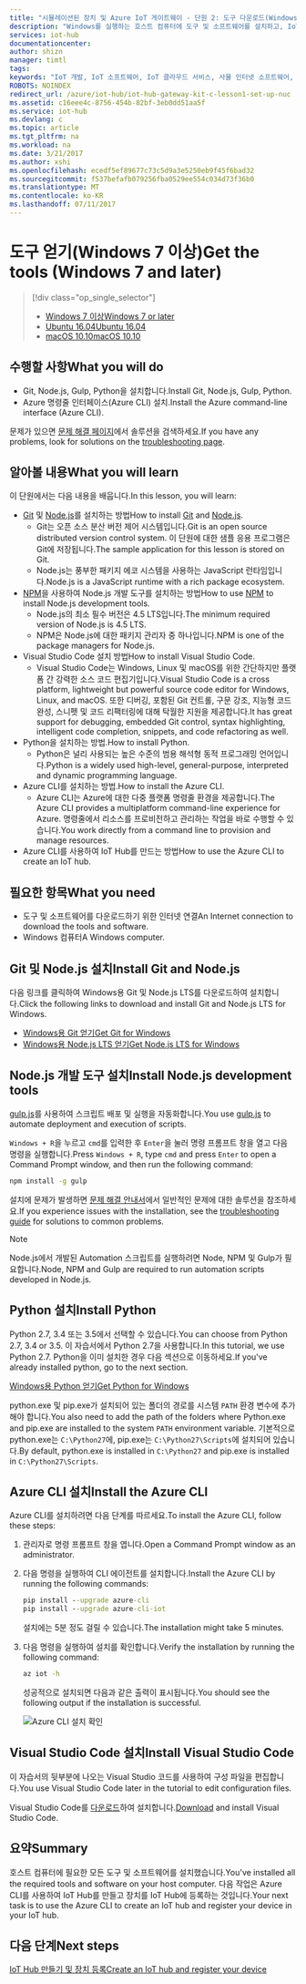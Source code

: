 ```yaml
---
title: "시뮬레이션된 장치 및 Azure IoT 게이트웨이 - 단원 2: 도구 다운로드(Windows) | Microsoft Docs"
description: "Windows를 실행하는 호스트 컴퓨터에 도구 및 소프트웨어를 설치하고, IoT Hub를 만들어 장치를 IoT Hub에 등록합니다."
services: iot-hub
documentationcenter: 
author: shizn
manager: timtl
tags: 
keywords: "IoT 개발, IoT 소프트웨어, IoT 클라우드 서비스, 사물 인터넷 소프트웨어, Azure CLI, Windows에 Git 설치, gulp 실행, Node Js Windows 설치, Windows에 NPM 설치, Windows에 Python 설치"
ROBOTS: NOINDEX
redirect_url: /azure/iot-hub/iot-hub-gateway-kit-c-lesson1-set-up-nuc
ms.assetid: c16eee4c-8756-454b-82bf-3eb0dd51aa5f
ms.service: iot-hub
ms.devlang: c
ms.topic: article
ms.tgt_pltfrm: na
ms.workload: na
ms.date: 3/21/2017
ms.author: xshi
ms.openlocfilehash: ecedf5ef89677c73c5d9a3e5250eb9f45f6bad32
ms.sourcegitcommit: f537befafb079256fba0529ee554c034d73f36b0
ms.translationtype: MT
ms.contentlocale: ko-KR
ms.lasthandoff: 07/11/2017
---
```

# <a name="get-the-tools-windows-7-and-later"></a><span data-ttu-id="01b9a-104">도구 얻기(Windows 7 이상)</span><span class="sxs-lookup"><span data-stu-id="01b9a-104">Get the tools (Windows 7 and later)</span></span>
> [!div class="op_single_selector"]
> * [<span data-ttu-id="01b9a-105">Windows 7 이상</span><span class="sxs-lookup"><span data-stu-id="01b9a-105">Windows 7 or later</span></span>](iot-hub-gateway-kit-c-sim-lesson2-get-the-tools-win32.md)
> * [<span data-ttu-id="01b9a-106">Ubuntu 16.04</span><span class="sxs-lookup"><span data-stu-id="01b9a-106">Ubuntu 16.04</span></span>](iot-hub-gateway-kit-c-sim-lesson2-get-the-tools-ubuntu.md)
> * [<span data-ttu-id="01b9a-107">macOS 10.10</span><span class="sxs-lookup"><span data-stu-id="01b9a-107">macOS 10.10</span></span>](iot-hub-gateway-kit-c-sim-lesson2-get-the-tools-mac.md)

## <a name="what-you-will-do"></a><span data-ttu-id="01b9a-108">수행할 사항</span><span class="sxs-lookup"><span data-stu-id="01b9a-108">What you will do</span></span>

- <span data-ttu-id="01b9a-109">Git, Node.js, Gulp, Python을 설치합니다.</span><span class="sxs-lookup"><span data-stu-id="01b9a-109">Install Git, Node.js, Gulp, Python.</span></span>
- <span data-ttu-id="01b9a-110">Azure 명령줄 인터페이스(Azure CLI) 설치.</span><span class="sxs-lookup"><span data-stu-id="01b9a-110">Install the Azure command-line interface (Azure CLI).</span></span> 

<span data-ttu-id="01b9a-111">문제가 있으면 [문제 해결 페이지](iot-hub-gateway-kit-c-sim-troubleshooting.md)에서 솔루션을 검색하세요.</span><span class="sxs-lookup"><span data-stu-id="01b9a-111">If you have any problems, look for solutions on the [troubleshooting page](iot-hub-gateway-kit-c-sim-troubleshooting.md).</span></span>

## <a name="what-you-will-learn"></a><span data-ttu-id="01b9a-112">알아볼 내용</span><span class="sxs-lookup"><span data-stu-id="01b9a-112">What you will learn</span></span>

<span data-ttu-id="01b9a-113">이 단원에서는 다음 내용을 배웁니다.</span><span class="sxs-lookup"><span data-stu-id="01b9a-113">In this lesson, you will learn:</span></span>

- <span data-ttu-id="01b9a-114">[Git](https://git-scm.com/) 및 [Node.js](https://nodejs.org/en/)를 설치하는 방법</span><span class="sxs-lookup"><span data-stu-id="01b9a-114">How to install [Git](https://git-scm.com/) and [Node.js](https://nodejs.org/en/).</span></span>
  - <span data-ttu-id="01b9a-115">Git는 오픈 소스 분산 버전 제어 시스템입니다.</span><span class="sxs-lookup"><span data-stu-id="01b9a-115">Git is an open source distributed version control system.</span></span> <span data-ttu-id="01b9a-116">이 단원에 대한 샘플 응용 프로그램은 Git에 저장됩니다.</span><span class="sxs-lookup"><span data-stu-id="01b9a-116">The sample application for this lesson is stored on Git.</span></span>
  - <span data-ttu-id="01b9a-117">Node.js는 풍부한 패키지 에코 시스템을 사용하는 JavaScript 런타임입니다.</span><span class="sxs-lookup"><span data-stu-id="01b9a-117">Node.js is a JavaScript runtime with a rich package ecosystem.</span></span>
- <span data-ttu-id="01b9a-118">[NPM](https://www.npmjs.com/)을 사용하여 Node.js 개발 도구를 설치하는 방법</span><span class="sxs-lookup"><span data-stu-id="01b9a-118">How to use [NPM](https://www.npmjs.com/) to install Node.js development tools.</span></span>
  - <span data-ttu-id="01b9a-119">Node.js의 최소 필수 버전은 4.5 LTS입니다.</span><span class="sxs-lookup"><span data-stu-id="01b9a-119">The minimum required version of Node.js is 4.5 LTS.</span></span>
  - <span data-ttu-id="01b9a-120">NPM은 Node.js에 대한 패키지 관리자 중 하나입니다.</span><span class="sxs-lookup"><span data-stu-id="01b9a-120">NPM is one of the package managers for Node.js.</span></span>
- <span data-ttu-id="01b9a-121">Visual Studio Code 설치 방법</span><span class="sxs-lookup"><span data-stu-id="01b9a-121">How to install Visual Studio Code.</span></span>
  - <span data-ttu-id="01b9a-122">Visual Studio Code는 Windows, Linux 및 macOS를 위한 간단하지만 플랫폼 간 강력한 소스 코드 편집기입니다.</span><span class="sxs-lookup"><span data-stu-id="01b9a-122">Visual Studio Code is a cross platform, lightweight but powerful source code editor for Windows, Linux, and macOS.</span></span> <span data-ttu-id="01b9a-123">또한 디버깅, 포함된 Git 컨트롤, 구문 강조, 지능형 코드 완성, 스니펫 및 코드 리팩터링에 대해 탁월한 지원을 제공합니다.</span><span class="sxs-lookup"><span data-stu-id="01b9a-123">It has great support for debugging, embedded Git control, syntax highlighting, intelligent code completion, snippets, and code refactoring as well.</span></span>
- <span data-ttu-id="01b9a-124">Python을 설치하는 방법.</span><span class="sxs-lookup"><span data-stu-id="01b9a-124">How to install Python.</span></span>
  - <span data-ttu-id="01b9a-125">Python은 널리 사용되는 높은 수준의 범용 해석형 동적 프로그래밍 언어입니다.</span><span class="sxs-lookup"><span data-stu-id="01b9a-125">Python is a widely used high-level, general-purpose, interpreted and dynamic programming language.</span></span>
- <span data-ttu-id="01b9a-126">Azure CLI를 설치하는 방법.</span><span class="sxs-lookup"><span data-stu-id="01b9a-126">How to install the Azure CLI.</span></span>
  - <span data-ttu-id="01b9a-127">Azure CLI는 Azure에 대한 다중 플랫폼 명령줄 환경을 제공합니다.</span><span class="sxs-lookup"><span data-stu-id="01b9a-127">The Azure CLI provides a multiplatform command-line experience for Azure.</span></span> <span data-ttu-id="01b9a-128">명령줄에서 리소스를 프로비전하고 관리하는 작업을 바로 수행할 수 있습니다.</span><span class="sxs-lookup"><span data-stu-id="01b9a-128">You work directly from a command line to provision and manage resources.</span></span>
- <span data-ttu-id="01b9a-129">Azure CLI를 사용하여 IoT Hub를 만드는 방법</span><span class="sxs-lookup"><span data-stu-id="01b9a-129">How to use the Azure CLI to create an IoT hub.</span></span>

## <a name="what-you-need"></a><span data-ttu-id="01b9a-130">필요한 항목</span><span class="sxs-lookup"><span data-stu-id="01b9a-130">What you need</span></span>

- <span data-ttu-id="01b9a-131">도구 및 소프트웨어를 다운로드하기 위한 인터넷 연결</span><span class="sxs-lookup"><span data-stu-id="01b9a-131">An Internet connection to download the tools and software.</span></span>
- <span data-ttu-id="01b9a-132">Windows 컴퓨터</span><span class="sxs-lookup"><span data-stu-id="01b9a-132">A Windows computer.</span></span>

## <a name="install-git-and-nodejs"></a><span data-ttu-id="01b9a-133">Git 및 Node.js 설치</span><span class="sxs-lookup"><span data-stu-id="01b9a-133">Install Git and Node.js</span></span>

<span data-ttu-id="01b9a-134">다음 링크를 클릭하여 Windows용 Git 및 Node.js LTS를 다운로드하여 설치합니다.</span><span class="sxs-lookup"><span data-stu-id="01b9a-134">Click the following links to download and install Git and Node.js LTS for Windows.</span></span>

- [<span data-ttu-id="01b9a-135">Windows용 Git 얻기</span><span class="sxs-lookup"><span data-stu-id="01b9a-135">Get Git for Windows</span></span>](https://git-scm.com/download/win/)
- [<span data-ttu-id="01b9a-136">Windows용 Node.js LTS 얻기</span><span class="sxs-lookup"><span data-stu-id="01b9a-136">Get Node.js LTS for Windows</span></span>](https://nodejs.org/en/)

## <a name="install-nodejs-development-tools"></a><span data-ttu-id="01b9a-137">Node.js 개발 도구 설치</span><span class="sxs-lookup"><span data-stu-id="01b9a-137">Install Node.js development tools</span></span>

<span data-ttu-id="01b9a-138">[gulp.js](http://gulpjs.com/)를 사용하여 스크립트 배포 및 실행을 자동화합니다.</span><span class="sxs-lookup"><span data-stu-id="01b9a-138">You use [gulp.js](http://gulpjs.com/) to automate deployment and execution of scripts.</span></span>

<span data-ttu-id="01b9a-139">`Windows + R`을 누르고 `cmd`를 입력한 후 `Enter`을 눌러 명령 프롬프트 창을 열고 다음 명령을 실행합니다.</span><span class="sxs-lookup"><span data-stu-id="01b9a-139">Press `Windows + R`, type `cmd` and press `Enter` to open a Command Prompt window, and then run the following command:</span></span>

```cmd
npm install -g gulp
```

<span data-ttu-id="01b9a-140">설치에 문제가 발생하면 [문제 해결 안내서](iot-hub-gateway-kit-c-sim-troubleshooting.md)에서 일반적인 문제에 대한 솔루션을 참조하세요.</span><span class="sxs-lookup"><span data-stu-id="01b9a-140">If you experience issues with the installation, see the [troubleshooting guide](iot-hub-gateway-kit-c-sim-troubleshooting.md) for solutions to common problems.</span></span>

> [!Note]
> <span data-ttu-id="01b9a-141">Node.js에서 개발된 Automation 스크립트를 실행하려면 Node, NPM 및 Gulp가 필요합니다.</span><span class="sxs-lookup"><span data-stu-id="01b9a-141">Node, NPM and Gulp are required to run automation scripts developed in Node.js.</span></span>

## <a name="install-python"></a><span data-ttu-id="01b9a-142">Python 설치</span><span class="sxs-lookup"><span data-stu-id="01b9a-142">Install Python</span></span>

<span data-ttu-id="01b9a-143">Python 2.7, 3.4 또는 3.5에서 선택할 수 있습니다.</span><span class="sxs-lookup"><span data-stu-id="01b9a-143">You can choose from Python 2.7, 3.4 or 3.5.</span></span> <span data-ttu-id="01b9a-144">이 자습서에서 Python 2.7을 사용합니다.</span><span class="sxs-lookup"><span data-stu-id="01b9a-144">In this tutorial, we use Python 2.7.</span></span> <span data-ttu-id="01b9a-145">Python을 이미 설치한 경우 다음 섹션으로 이동하세요.</span><span class="sxs-lookup"><span data-stu-id="01b9a-145">If you've already installed python, go to the next section.</span></span>

[<span data-ttu-id="01b9a-146">Windows용 Python 얻기</span><span class="sxs-lookup"><span data-stu-id="01b9a-146">Get Python for Windows</span></span>](https://www.python.org/downloads/)

<span data-ttu-id="01b9a-147">python.exe 및 pip.exe가 설치되어 있는 폴더의 경로를 시스템 `PATH` 환경 변수에 추가해야 합니다.</span><span class="sxs-lookup"><span data-stu-id="01b9a-147">You also need to add the path of the folders where Python.exe and pip.exe are installed to the system `PATH` environment variable.</span></span> <span data-ttu-id="01b9a-148">기본적으로 python.exe는 `C:\Python27`에, pip.exe는 `C:\Python27\Scripts`에 설치되어 있습니다.</span><span class="sxs-lookup"><span data-stu-id="01b9a-148">By default, python.exe is installed in `C:\Python27` and pip.exe is installed in `C:\Python27\Scripts`.</span></span>

## <a name="install-the-azure-cli"></a><span data-ttu-id="01b9a-149">Azure CLI 설치</span><span class="sxs-lookup"><span data-stu-id="01b9a-149">Install the Azure CLI</span></span>

<span data-ttu-id="01b9a-150">Azure CLI를 설치하려면 다음 단계를 따르세요.</span><span class="sxs-lookup"><span data-stu-id="01b9a-150">To install the Azure CLI, follow these steps:</span></span>

1. <span data-ttu-id="01b9a-151">관리자로 명령 프롬프트 창을 엽니다.</span><span class="sxs-lookup"><span data-stu-id="01b9a-151">Open a Command Prompt window as an administrator.</span></span>

2. <span data-ttu-id="01b9a-152">다음 명령을 실행하여 CLI 에이전트를 설치합니다.</span><span class="sxs-lookup"><span data-stu-id="01b9a-152">Install the Azure CLI by running the following commands:</span></span>

   ```cmd
   pip install --upgrade azure-cli
   pip install --upgrade azure-cli-iot
   ```

   <span data-ttu-id="01b9a-153">설치에는 5분 정도 걸릴 수 있습니다.</span><span class="sxs-lookup"><span data-stu-id="01b9a-153">The installation might take 5 minutes.</span></span>

3. <span data-ttu-id="01b9a-154">다음 명령을 실행하여 설치를 확인합니다.</span><span class="sxs-lookup"><span data-stu-id="01b9a-154">Verify the installation by running the following command:</span></span>

   ```cmd
   az iot -h
   ```

   <span data-ttu-id="01b9a-155">성공적으로 설치되면 다음과 같은 출력이 표시됩니다.</span><span class="sxs-lookup"><span data-stu-id="01b9a-155">You should see the following output if the installation is successful.</span></span>

   ![Azure CLI 설치 확인](media/iot-hub-gateway-kit-lessons/lesson2/az_iot_help_win.png)

## <a name="install-visual-studio-code"></a><span data-ttu-id="01b9a-157">Visual Studio Code 설치</span><span class="sxs-lookup"><span data-stu-id="01b9a-157">Install Visual Studio Code</span></span>

<span data-ttu-id="01b9a-158">이 자습서의 뒷부분에 나오는 Visual Studio 코드를 사용하여 구성 파일을 편집합니다.</span><span class="sxs-lookup"><span data-stu-id="01b9a-158">You use Visual Studio Code later in the tutorial to edit configuration files.</span></span>

<span data-ttu-id="01b9a-159">Visual Studio Code를 [다운로드](https://code.visualstudio.com/docs/setup/windows)하여 설치합니다.</span><span class="sxs-lookup"><span data-stu-id="01b9a-159">[Download](https://code.visualstudio.com/docs/setup/windows) and install Visual Studio Code.</span></span>

## <a name="summary"></a><span data-ttu-id="01b9a-160">요약</span><span class="sxs-lookup"><span data-stu-id="01b9a-160">Summary</span></span>

<span data-ttu-id="01b9a-161">호스트 컴퓨터에 필요한 모든 도구 및 소프트웨어를 설치했습니다.</span><span class="sxs-lookup"><span data-stu-id="01b9a-161">You've installed all the required tools and software on your host computer.</span></span> <span data-ttu-id="01b9a-162">다음 작업은 Azure CLI를 사용하여 IoT Hub를 만들고 장치를 IoT Hub에 등록하는 것입니다.</span><span class="sxs-lookup"><span data-stu-id="01b9a-162">Your next task is to use the Azure CLI to create an IoT hub and register your device in your IoT hub.</span></span>

## <a name="next-steps"></a><span data-ttu-id="01b9a-163">다음 단계</span><span class="sxs-lookup"><span data-stu-id="01b9a-163">Next steps</span></span>
[<span data-ttu-id="01b9a-164">IoT Hub 만들기 및 장치 등록</span><span class="sxs-lookup"><span data-stu-id="01b9a-164">Create an IoT hub and register your device</span></span>](iot-hub-gateway-kit-c-sim-lesson2-register-device.md)

